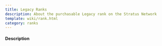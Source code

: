 ```yaml
---
title: Legacy Ranks
description: About the purchasable Legacy rank on the Stratus Network
template: wiki/rank.html
category: ranks
---
```


#### Description
